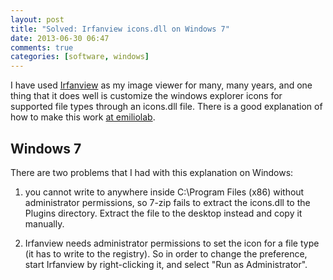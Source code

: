 ```yaml
---
layout: post
title: "Solved: Irfanview icons.dll on Windows 7"
date: 2013-06-30 06:47
comments: true
categories: [software, windows]
---
```

I have used [Irfanview](http://www.irfanview.com) as my image viewer
for many, many years, and one thing that it does well is customize the
windows explorer icons for supported file types through an icons.dll
file. There is a good explanation of how to make this work [at
emiliolab](http://emilio.fobby.net/features.php?g=1).

## Windows 7

There are two problems that I had with this explanation on Windows:

1. you cannot write to anywhere inside C:\Program Files (x86)
without administrator permissions, so 7-zip fails to extract the
icons.dll to the Plugins directory. Extract the file to the desktop
instead and copy it manually.

2. Irfanview needs administrator permissions to set the icon for a
file type (it has to write to the registry). So in order to change the
preference, start Irfanview by right-clicking it, and select "Run as
Administrator".
